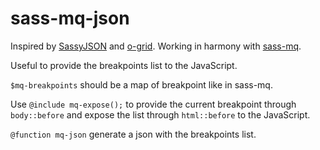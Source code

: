 # sass-mq-json

Inspired by [SassyJSON](https://github.com/HugoGiraudel/SassyJSON) and [o-grid](https://github.com/Financial-Times/o-grid/blob/master/main.scss#L25).
Working in harmony with  [sass-mq](https://github.com/sass-mq/sass-mq). 

Useful to provide the breakpoints list to the JavaScript.

``$mq-breakpoints`` should be a map of breakpoint like in sass-mq.

Use ``@include mq-expose();`` to provide the current breakpoint through ``body::before`` and expose the list through ``html::before`` to the JavaScript.

``@function mq-json`` generate a json with the breakpoints list.
